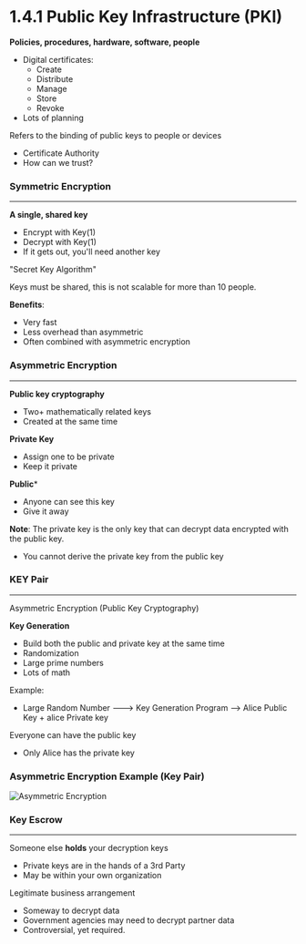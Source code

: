 
# 1.4.1 Public Key Infrastructure (PKI)

**Policies, procedures, hardware, software, people**
- Digital certificates: 
	- Create
	- Distribute
	- Manage
	- Store 
	- Revoke
- Lots of planning

Refers to the binding of public keys to people or devices
- Certificate Authority
- How can we trust?




### Symmetric Encryption
----
**A single, shared key**
- Encrypt with Key(1)
- Decrypt with Key(1)
- If it gets out, you'll need another key

"Secret Key Algorithm"

Keys must be shared, this is not scalable for more than 10 people. 

**Benefits**:
- Very fast
- Less overhead than asymmetric
- Often combined with asymmetric encryption



### Asymmetric Encryption
----
**Public key cryptography**
- Two+ mathematically related keys
- Created at the same time

**Private Key**
- Assign one to be private 
- Keep it private

**Public***
- Anyone can see this key
- Give it away

**Note**: The private key is the only key that can decrypt data encrypted with the public key. 
- You cannot derive the private key from the public key




### KEY Pair
-----
Asymmetric Encryption (Public Key Cryptography)

**Key Generation**
- Build both the public and private key at the same time
- Randomization
- Large prime numbers
- Lots of math

Example:
- Large Random Number ---> Key Generation Program --> Alice Public Key + alice Private key

Everyone can have the public key
- Only Alice has the private key




### Asymmetric Encryption Example (Key Pair)
![Asymmetric Encryption](Photos/ASYMMETRIC-Encryption.png)


### Key Escrow
-----
Someone else **holds** your decryption keys
- Private keys are in the hands of a 3rd Party
- May be within your own organization

Legitimate business arrangement
- Someway to decrypt data
- Government agencies may need to decrypt partner data
- Controversial, yet required.